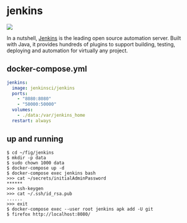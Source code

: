 jenkins
=======

![](https://badge.imagelayers.io/jenkinsci/jenkins:latest.svg)

In a nutshell, [Jenkins][1] is the leading open source automation server. Built
with Java, it provides hundreds of plugins to support building, testing,
deploying and automation for virtually any project.

## docker-compose.yml

```yml
jenkins:
  image: jenkinsci/jenkins
  ports:
    - "8080:8080"
    - "50000:50000"
  volumes:
    - ./data:/var/jenkins_home
  restart: always
```

## up and running

```
$ cd ~/fig/jenkins
$ mkdir -p data
$ sudo chown 1000 data
$ docker-compose up -d
$ docker-compose exec jenkins bash
>>> cat ~/secrets/initialAdminPassword
******
>>> ssh-keygen
>>> cat ~/.ssh/id_rsa.pub
......
>>> exit
$ docker-compose exec --user root jenkins apk add -U git
$ firefox http://localhost:8080/
```

[1]: http://jenkins-ci.org/
